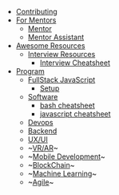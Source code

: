 * [Contributing](README.md)
* [For Mentors](teachers/README.md)
    * [Mentor](teachers/mentor.md)
    * [Mentor Assistant](teachers/mentor_assistant.md)
* [Awesome Resources](awesome_resources/README.md)
    * [Interview Resources](interviews/README.md)
        * [Interview Cheatsheet](interviews/cheatsheet.md)
* [Program](program/README.md)
    * [FullStack JavaScript](program/frontend/README.md)
        * [Setup](program/frontend/setup.md)
    * [Software](program/software/README.md)
        * [bash cheatsheet](program/software/cheatsheets/bash.md)
        * [javascript cheatsheet](program/software/cheatsheets/js.md)
    * [Devops](program/devops/README.md)
    * [Backend](program/backend/README.md)
    * [UX/UI](program/ux/README.md)
    * ~[VR/AR](program/vr/README.md)~
    * ~[Mobile Development](program/mobile/README.md)~
    * ~[BlockChain](program/blockchain/README.md)~
    * ~[Machine Learning](program/machine_learning/README.md)~
    * ~[Agile](program/agile/README.md)~